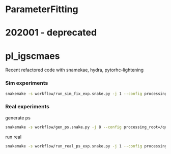 # ParameterFitting

# 202001 - deprecated 


# pl_igscmaes
Recent refactored code with snamekae, hydra, pytorhc-lightening


### Sim experiments
```bash
snakemake -s workflow/run_sim_fix_exp.snake.py -j 1 --config processing_root=/quobyte/dev_machine_learning/pf/igscmaes/sim -p
```

### Real experiments
generate ps

```bash
snakemake -s workflow/gen_ps.snake.py -j 8 --config processing_root=/quobyte/dev_machine_learning/pf/igscmaes -p
```

run real
```bash
snakemake -s workflow/run_real_ps_exp.snake.py -j 1 --config processing_root=/quobyte/dev_machine_learning/pf/igscmaes/real -p
```
